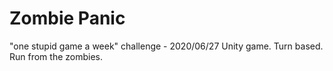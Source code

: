 # Zombie Panic
"one stupid game a week" challenge - 2020/06/27
Unity game.  Turn based.  Run from the zombies.
